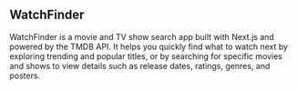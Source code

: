 ## WatchFinder

WatchFinder is a movie and TV show search app built with Next.js and powered by the TMDB API. It helps you quickly find what to watch next by exploring trending and popular titles, or by searching for specific movies and shows to view details such as release dates, ratings, genres, and posters.

